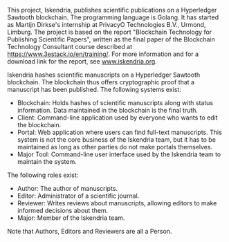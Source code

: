 This project, Iskendria, publishes scientific publications on a Hyperledger Sawtooth blockchain. The programming language is Golang. It has started as Martijn Dirkse's internship at PrivacyO Technologies B.V., Urmond, Limburg. The project is based on the report "Blockchain Technology for Publishing Scientific Papers", written as the final paper of the Blockchain Technology Consultant course described at https://www.3estack.io/en/training/. For more information and for a download link for the report, see www.iskendria.org.

Iskendria hashes scientific manuscripts on a Hyperledger Sawtooth blockchain. The blockchain thus offers cryptographic proof that a manuscript has been published. The following systems exist:

* Blockchain: Holds hashes of scientific manuscripts along with status information. Data maintained in the blockchain is the final truth.
* Client: Command-line application used by everyone who wants to edit the blockchain.
* Portal: Web application where users can find full-text manuscripts. This system is not the core business of the Iskendria team, but it has to be maintained as long as other parties do not make portals themselves.
* Major Tool: Command-line user interface used by the Iskendria team to maintain the system.

The following roles exist:

* Author: The author of manuscripts.
* Editor: Administrator of a scientific journal.
* Reviewer: Writes reviews about manuscripts, allowing editors to make informed decisions about them.
* Major: Member of the Iskendria team.

Note that Authors, Editors and Reviewers are all a Person.
